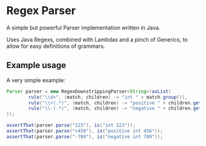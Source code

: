 # Regex Parser

A simple but powerful Parser implementation written in Java.

Uses Java Regexs, combined with Lambdas and a pinch of Generics,
to allow for easy definitions of grammars.

## Example usage

A very simple example:
```java
Parser parser = new RegexDownstrippingParser<String>(asList(
        rule("\\d+", (match, children) -> "int " + match.group()),
        rule("\\+(.*)", (match, children) -> "positive " + children.get(0)),
        rule("\\-(.*)", (match, children) -> "negative " + children.get(0))
));

assertThat(parser.parse("123"), is("int 123"));
assertThat(parser.parse("+456"), is("positive int 456"));
assertThat(parser.parse("-789"), is("negative int 789"));
```